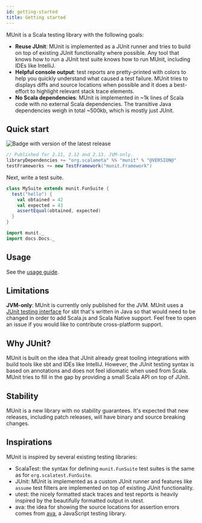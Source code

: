 ```yaml
---
id: getting-started
title: Getting started
---
```


MUnit is a Scala testing library with the following goals:

- **Reuse JUnit**: MUnit is implemented as a JUnit runner and tries to build on
  top of existing JUnit functionality where possible. Any tool that knows how to
  run a JUnit test suite knows how to run MUnit, including IDEs like IntelliJ.
- **Helpful console output**: test reports are pretty-printed with colors to
  help you quickly understand what caused a test failure. MUnit tries to
  displays diffs and source locations when possible and it does a best-effort to
  highlight relevant stack trace elements.
- **No Scala dependencies**: MUnit is implemented in ~1k lines of Scala code
  with no external Scala dependencies. The transitive Java dependencies weigh in
  total ~500kb, which is mostly just JUnit.

## Quick start

![Badge with version of the latest release](https://img.shields.io/maven-central/v/org.scalameta/munit_2.13?style=for-the-badge)

```scala
// Published for 2.11, 2.12 and 2.13. JVM-only.
libraryDependencies += "org.scalameta" %% "munit" % "@VERSION@"
testFrameworks += new TestFramework("munit.Framework")
```

Next, write a test suite.

```scala mdoc
class MySuite extends munit.FunSuite {
  test("hello") {
    val obtained = 42
    val expected = 43
    assertEqual(obtained, expected)
  }
}
```

```scala mdoc:invisible
import munit._
import docs.Docs._
```

## Usage

See the [usage guide](usage.md).

## Limitations

**JVM-only**: MUnit is currently only published for the JVM. MUnit uses a
[JUnit testing interface](https://github.com/olafurpg/junit-interface) for sbt
that's written in Java so that would need to be changed in order to add Scala.js
and Scala Native support. Feel free to open an issue if you would like to
contribute cross-platform support.

## Why JUnit?

MUnit is built on the idea that JUnit already great tooling integrations with
build tools like sbt and IDEs like IntelliJ. However, the JUnit testing syntax
is based on annotations and does not feel idiomatic when used from Scala. MUnit
tries to fill in the gap by providing a small Scala API on top of JUnit.

## Stability

MUnit is a new library with no stability guarantees. It's expected that new
releases, including patch releases, will have binary and source breaking
changes.

## Inspirations

MUnit is inspired by several existing testing libraries:

- ScalaTest: the syntax for defining `munit.FunSuite` test suites is the same as
  for `org.scalatest.FunSuite`.
- JUnit: MUnit is implemented as a custom JUnit runner and features like
  `assume` test filters are implemented on top of existing JUnit functionality.
- utest: the nicely formatted stack traces and test reports is heavily inspired
  by the beautifully formatted output in utest.
- ava: the idea for showing the source locations for assertion errors comes from
  [ava](https://github.com/avajs/ava), a JavaScript testing library.
